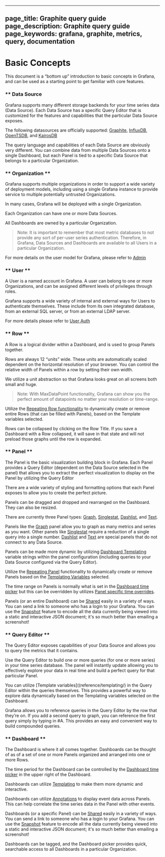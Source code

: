 ----
page_title: Graphite query guide
page_description: Graphite query guide
page_keywords: grafana, graphite, metrics, query, documentation
---

# Basic Concepts

This document is a “bottom up” introduction to basic concepts in Grafana, and can be used as a starting point to get familiar with core features.


### ** Data Source 
Grafana supports many different storage backends for your time series data (Data Source). Each Data Source has a specific Query Editor that is customized for the features and capabilities that the particular Data Source exposes. 

The following datasources are officially supported: [Graphite](/datasources/graphite/), [InfluxDB](/datasources/influxdb/), [OpenTSDB](/datasources/opentsdb/), and [KairosDB](/datasources/kairosdb)

The query language and capabilities of each Data Source are obviously very different. You can combine data from multiple Data Sources onto a single Dashboard, but each Panel is tied to a specific Data Source that belongs to a particular Organization.

### ** Organization **
Grafana supports multiple organizations in order to support a wide variety of deployment models, including using a single Grafana instance to provide service to multiple potentially untrusted Organizations.

In many cases, Grafana will be deployed with a single Organization.

Each Organization can have one or more Data Sources. 

All Dashboards are owned by a particular Organization.

 > Note: It is important to remember that most metric databases to not provide any sort of per-user series authentication. Therefore, in Grafana, Data Sources and Dashboards are available to all Users in a particular Organization.

For more details on the user model for Grafana, please refer to [Admin](/reference/admin/)

### ** User **
A User is a named account in Grafana. A user can belong to one or more Organizations, and can be assigned different levels of privileges through roles. 

Grafana supports a wide variety of internal and external ways for Users to authenticate themselves. These include from its own integrated database, from an external SQL server, or from an external LDAP server. 

For more details please refer to [User Auth](/reference/http_api/#users)

### ** Row **

A Row is a logical divider within a Dashboard, and is used to group Panels together.

Rows are always 12 “units” wide. These units are automatically scaled dependent on the horizontal resolution of your browser. You can control the relative width of Panels within a row by setting their own width.

We utilize a unit abstraction so that Grafana looks great on all screens both small and huge. 

 > Note: With MaxDataPoint functionality, Grafana can show you the perfect amount of datapoints no matter your resolution or time-range.

Utilize the [Repeating Row functionality](/reference/templating/#utilizing-template-variables-with-repeating-panels-and-repeating-rows) to dynamically create or remove entire Rows (that can be filled with Panels), based on the Template variables selected.

Rows can be collapsed by clicking on the Row Title. If you save a Dashboard with a Row collapsed, it will save in that state and will not preload those graphs until the row is expanded.

### ** Panel **

The Panel is the basic visualization building block in Grafana. Each Panel provides a Query Editor (dependent on the Data Source selected in the panel) that allows you to extract the perfect visualization to display on the Panel by utilizing the Query Editor

There are a wide variety of styling and formatting options that each Panel exposes to allow you to create the perfect picture.

Panels can be dragged and dropped and rearranged on the Dashboard. They can also be resized.

There are currently three Panel types: [Graph](/reference/graph/), [Singlestat](/reference/singlestat/), [Dashlist](/reference/dashlist/), and [Text]().

Panels like the [Graph](/reference/graph/) panel allow you to graph as many metrics and series as you want. Other panels like [Singlestat](/reference/singlestat/) require a reduction of a single query into a single number. [Dashlist](/reference/dashlist/) and [Text]() are special panels that do not connect to any Data Source.

Panels can be made more dynamic by utilizing [Dashboard Templating](/reference/templating/) variable strings within the panel configuration (including queries to your Data Source configured via the Query Editor).

Utilize the [Repeating Panel](/reference/templating/#utilizing-template-variables-with-repeating-panels-and-repeating-rows) functionality to dynamically create or remove Panels based on the [Templating Variables](/reference/templating/#utilizing-template-variables-with-repeating-panels-and-repeating-rows) selected.

The time range on Panels is normally what is set in the [Dashboard time picker](/reference/timerange/) but this can be overridden by utilizes [Panel specific time overrides](/reference/timerange/#panel-time-override).

Panels (or an entire Dashboard) can be [Shared](/reference/sharing/) easily in a variety of ways. You can send a link to someone who has a login to your Grafana. You can use the [Snapshot](/reference/sharing/#snapshots) feature to encode all the data currently being viewed into a static and interactive JSON document; it's so much better than emailing a screenshot!


### ** Query Editor **

The Query Editor exposes capabilities of your Data Source and allows you to query the metrics that it contains. 

Use the Query Editor to build one or more queries (for one or more series) in your time series database. The panel will instantly update allowing you to effectively explore your data in real time and build a perfect query for that particular Panel.

You can utilize [Template variables]((reference/templating/) in the Query Editor within the queries themselves. This provides a powerful way to explore data dynamically based on the Templating variables selected on the Dashboard.

Grafana allows you to reference queries in the Query Editor by the row that they’re on. If you add a second query to graph, you can reference the first query simply by typing in #A. This provides an easy and convenient way to build compounded queries.

### ** Dashboard **

The Dashboard is where it all comes together. Dashboards can be thought of as of a set of one or more Panels organized and arranged into one or more Rows.

The time period for the Dashboard can be controlled by the [Dashboard time picker](/reference/timerange/) in the upper right of the Dashboard.

Dashboards can utilize [Templating](/reference/templating/) to make them more dynamic and interactive. 

Dashboards can utilize [Annotations](/reference/annotations/) to display event data across Panels. This can help correlate the time series data in the Panel with other events.

Dashboards (or a specific Panel) can be [Shared](/reference/sharing/) easily in a variety of ways. You can send a link to someone who has a login to your Grafana. You can use the [Snapshot](/reference/sharing/#snapshots) feature to encode all the data currently being viewed into a static and interactive JSON document; it's so much better than emailing a screenshot!

Dashboards can be tagged, and the Dashboard picker provides quick, searchable access to all Dashboards in a particular Organization.
